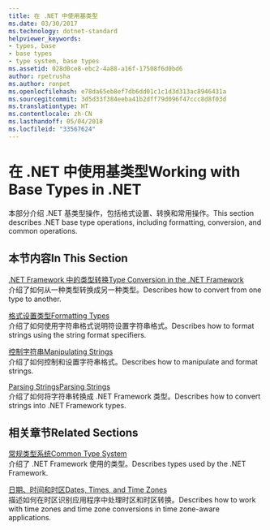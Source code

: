 ```yaml
---
title: 在 .NET 中使用基类型
ms.date: 03/30/2017
ms.technology: dotnet-standard
helpviewer_keywords:
- types, base
- base types
- type system, base types
ms.assetid: 028d0ce8-ebc2-4a88-a16f-17508f6d0bd6
author: rpetrusha
ms.author: ronpet
ms.openlocfilehash: e78da65eb8ef7db6dd01c1c1d3d313ac8946431a
ms.sourcegitcommit: 3d5d33f384eeba41b2dff79d096f47ccc8d8f03d
ms.translationtype: HT
ms.contentlocale: zh-CN
ms.lasthandoff: 05/04/2018
ms.locfileid: "33567624"
---
```

# <a name="working-with-base-types-in-net"></a><span data-ttu-id="f58c9-102">在 .NET 中使用基类型</span><span class="sxs-lookup"><span data-stu-id="f58c9-102">Working with Base Types in .NET</span></span>
<span data-ttu-id="f58c9-103">本部分介绍 .NET 基类型操作，包括格式设置、转换和常用操作。</span><span class="sxs-lookup"><span data-stu-id="f58c9-103">This section describes .NET base type operations, including formatting, conversion, and common operations.</span></span>  
  
## <a name="in-this-section"></a><span data-ttu-id="f58c9-104">本节内容</span><span class="sxs-lookup"><span data-stu-id="f58c9-104">In This Section</span></span>  
 [<span data-ttu-id="f58c9-105">.NET Framework 中的类型转换</span><span class="sxs-lookup"><span data-stu-id="f58c9-105">Type Conversion in the .NET Framework</span></span>](../../../docs/standard/base-types/type-conversion.md)  
 <span data-ttu-id="f58c9-106">介绍了如何从一种类型转换成另一种类型。</span><span class="sxs-lookup"><span data-stu-id="f58c9-106">Describes how to convert from one type to another.</span></span>  
  
 [<span data-ttu-id="f58c9-107">格式设置类型</span><span class="sxs-lookup"><span data-stu-id="f58c9-107">Formatting Types</span></span>](../../../docs/standard/base-types/formatting-types.md)  
 <span data-ttu-id="f58c9-108">介绍了如何使用字符串格式说明符设置字符串格式。</span><span class="sxs-lookup"><span data-stu-id="f58c9-108">Describes how to format strings using the string format specifiers.</span></span>  
  
 [<span data-ttu-id="f58c9-109">控制字符串</span><span class="sxs-lookup"><span data-stu-id="f58c9-109">Manipulating Strings</span></span>](../../../docs/standard/base-types/manipulating-strings.md)  
 <span data-ttu-id="f58c9-110">介绍了如何控制和设置字符串格式。</span><span class="sxs-lookup"><span data-stu-id="f58c9-110">Describes how to manipulate and format strings.</span></span>  
  
 [<span data-ttu-id="f58c9-111">Parsing Strings</span><span class="sxs-lookup"><span data-stu-id="f58c9-111">Parsing Strings</span></span>](../../../docs/standard/base-types/parsing-strings.md)  
 <span data-ttu-id="f58c9-112">介绍了如何将字符串转换成 .NET Framework 类型。</span><span class="sxs-lookup"><span data-stu-id="f58c9-112">Describes how to convert strings into .NET Framework types.</span></span>  
  
## <a name="related-sections"></a><span data-ttu-id="f58c9-113">相关章节</span><span class="sxs-lookup"><span data-stu-id="f58c9-113">Related Sections</span></span>  
 [<span data-ttu-id="f58c9-114">常规类型系统</span><span class="sxs-lookup"><span data-stu-id="f58c9-114">Common Type System</span></span>](../../../docs/standard/base-types/common-type-system.md)  
 <span data-ttu-id="f58c9-115">介绍了 .NET Framework 使用的类型。</span><span class="sxs-lookup"><span data-stu-id="f58c9-115">Describes types used by the .NET Framework.</span></span>  
  
 [<span data-ttu-id="f58c9-116">日期、时间和时区</span><span class="sxs-lookup"><span data-stu-id="f58c9-116">Dates, Times, and Time Zones</span></span>](../../../docs/standard/datetime/index.md)  
 <span data-ttu-id="f58c9-117">描述如何在时区识别应用程序中处理时区和时区转换。</span><span class="sxs-lookup"><span data-stu-id="f58c9-117">Describes how to work with time zones and time zone conversions in time zone-aware applications.</span></span>
